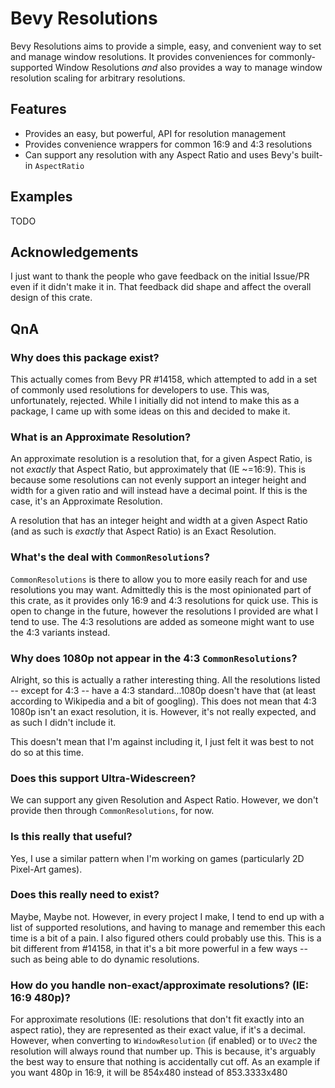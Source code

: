 # Bevy Resolutions
 Bevy Resolutions aims to provide a simple, easy, and convenient way to set and manage window resolutions. It provides
conveniences for commonly-supported Window Resolutions *and* also provides a way to manage window resolution scaling for
arbitrary resolutions.

## Features
- Provides an easy, but powerful, API for resolution management
- Provides convenience wrappers for common 16:9 and 4:3 resolutions
- Can support any resolution with any Aspect Ratio and uses Bevy's built-in `AspectRatio`

## Examples
TODO

## Acknowledgements  
I just want to thank the people who gave feedback on the initial Issue/PR even if it didn't make it in. That feedback
did shape and affect the overall design of this crate.

## QnA
### Why does this package exist?  
This actually comes from Bevy PR #14158, which attempted to add in a set of commonly used resolutions for developers
to use. This was, unfortunately, rejected. While I initially did not intend to make this as a package, I came up with
some ideas on this and decided to make it.

### What is an Approximate Resolution?  
An approximate resolution is a resolution that, for a given Aspect Ratio, is not *exactly* that Aspect Ratio, but
approximately that (IE ~=16:9). This is because some resolutions can not evenly support an integer height and width for
a given ratio and will instead have a decimal point. If this is the case, it's an Approximate Resolution. 

A resolution that has an integer height and width at a given Aspect Ratio (and as such is *exactly* that Aspect Ratio)
is an Exact Resolution.

### What's the deal with `CommonResolutions`?  
`CommonResolutions` is there to allow you to more easily reach for and use resolutions you may want. Admittedly this is
the most opinionated part of this crate, as it provides only 16:9 and 4:3 resolutions for quick use. This is open to
change in the future, however the resolutions I provided are what I tend to use. The 4:3 resolutions are added as
someone might want to use the 4:3 variants instead.

### Why does 1080p not appear in the 4:3 `CommonResolutions`?  
Alright, so this is actually a rather interesting thing. All the resolutions listed -- except for 4:3 -- have a
4:3 standard...1080p doesn't have that (at least according to Wikipedia and a bit of googling). This does not mean that 
4:3 1080p isn't an exact resolution, it is. However, it's not really expected, and as such I didn't include it. 

This doesn't mean that I'm against including it, I just felt it was best to not do so at this time.

### Does this support Ultra-Widescreen?  
We can support any given Resolution and Aspect Ratio. However, we don't provide then through `CommonResolutions`, for 
now.

### Is this really that useful?  
Yes, I use a similar pattern when I'm working on games (particularly 2D Pixel-Art games).

### Does this really need to exist?  
Maybe, Maybe not. However, in every project I make, I tend to end up with a list of supported resolutions, and having
to manage and remember this each time is a bit of a pain. I also figured others could probably use this. This is a bit
different from #14158, in that it's a bit more powerful in a few ways -- such as being able to do dynamic resolutions.

### How do you handle non-exact/approximate resolutions? (IE: 16:9 480p)?  
For approximate resolutions (IE: resolutions that don't fit exactly into an aspect ratio), they are represented as their
exact value, if it's a decimal. However, when converting to `WindowResolution` (if enabled) or to `UVec2` the resolution
will always round that number up. This is because, it's arguably the best way to ensure that nothing is accidentally
cut off. As an example if you want 480p in 16:9, it will be 854x480 instead of 853.3333x480